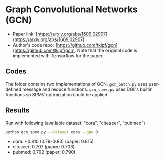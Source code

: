 Graph Convolutional Networks (GCN)
============

- Paper link: [https://arxiv.org/abs/1609.02907](https://arxiv.org/abs/1609.02907)
- Author's code repo: [https://github.com/tkipf/gcn](https://github.com/tkipf/gcn). Note that the original code is 
implemented with Tensorflow for the paper. 

Codes
-----
The folder contains two implementations of GCN. `gcn_batch.py` uses user-defined
message and reduce functions. `gcn_spmv.py` uses DGL's builtin functions so
SPMV optimization could be applied.

Results
-------

Run with following (available dataset: "cora", "citeseer", "pubmed")
```bash
python gcn_spmv.py --dataset cora --gpu 0
```

* cora: ~0.810 (0.79-0.83) (paper: 0.815)
* citeseer: 0.707 (paper: 0.703)
* pubmed: 0.792 (paper: 0.790)

